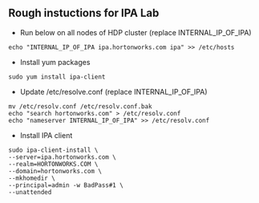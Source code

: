 
## Rough instuctions for IPA Lab 

- Run below on all nodes of HDP cluster (replace INTERNAL_IP_OF_IPA)
```
echo "INTERNAL_IP_OF_IPA ipa.hortonworks.com ipa" >> /etc/hosts
```

- Install yum packages
```
sudo yum install ipa-client
```

- Update /etc/resolve.conf (replace INTERNAL_IP_OF_IPA)
```
mv /etc/resolv.conf /etc/resolv.conf.bak 
echo "search hortonworks.com" > /etc/resolv.conf
echo "nameserver INTERNAL_IP_OF_IPA" >> /etc/resolv.conf
```
- Install IPA client
```
sudo ipa-client-install \
--server=ipa.hortonworks.com \
--realm=HORTONWORKS.COM \
--domain=hortonworks.com \
--mkhomedir \
--principal=admin -w BadPass#1 \
--unattended

```
